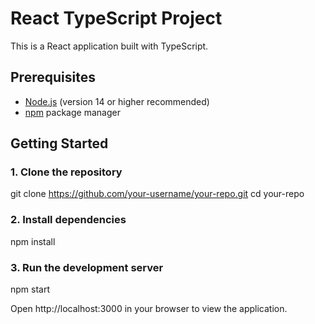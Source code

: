 # React TypeScript Project

This is a React application built with TypeScript.

## Prerequisites

- [Node.js](https://nodejs.org/) (version 14 or higher recommended)
- [npm](https://www.npmjs.com/) package manager

## Getting Started

### 1. Clone the repository

git clone https://github.com/your-username/your-repo.git
cd your-repo

### 2. Install dependencies

npm install

### 3. Run the development server

npm start

Open http://localhost:3000 in your browser to view the application.
